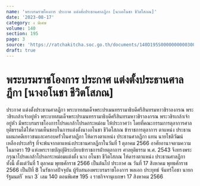 ```yaml
---
name: 'พระบรมราชโองการ ประกาศ แต่งตั้งประธานศาลฎีกา [นางอโนชา ชีวิตโสภณ]'
date: '2023-08-17'
category: ง พิเศษ
volume: 140
section: 195
page: 3
source: 'https://ratchakitcha.soc.go.th/documents/140D195S0000000000300.pdf'
draft: true
---
```


# พระบรมราชโองการ ประกาศ แต่งตั้งประธานศาลฎีกา [นางอโนชา ชีวิตโสภณ]

ประกาศ แต่งตั้งประธานศาลฎีกา พระบาทสมเด็จพระปรเมนทรรามาธิบดีศรีสินทรมหาวชิราลงกรณ พระวชิรเกล้าเจ้าอยู่หัว พระบาทสมเด็จพระปรเมนทรรามาธิบดีศรีสินทรมหาวชิราลงกรณ พระวชิรเกล้าเจ้าอยู่หัว มีพระบรมราชโองการโปรดเกล้าโปรดกระหม่อม ให้ประกาศว่า โดยที่คณะกรรมการตุลาการศาลยุติธรรมได้ให้ความเห็นชอบในการแต่งตั้งนางอโนชา ชีวิตโสภณ ข้าราชการตุลาการ ตาแหน่ง ประธานแผนกคดีเยาวชนและครอบครัวในศาลฎีกา ให้ดารงตาแหน่ง ประธานศาลฎีกา แทน นายโชติวัฒน์ เหลืองประเสริฐ ที่จะพ้นจากตาแหน่งประธานศาลฎีกาในวันที่ 1 ตุลาคม 2566 อาศัยอานาจตามความในมาตรา 19 แห่งพระราชบัญญัติระเบียบข้าราชการฝ่ายตุลาการ ศาลยุติธรรม พ.ศ. 2543 จึงทรงพระกรุณาโปรดเกล้าโปรดกระหม่อมแต่งตั้ง นาง อโนชา ชีวิตโสภณ ให้ดารงตาแหน่ง ประธานศาลฎีกา ทั้งนี้ ตั้งแต่วันที่ 1 ตุลาคม พุทธศักราช 2566 เป็นต้นไป ประกาศ ณ วันที่ 17 สิงหาคม พุทธศักราช 2566 เป็นปีที่ 8 ในรัชกาลปัจจุบัน ผู้รับสนองพระบรมราชโองการ พลเอก ประยุทธ์ จันทร์โอชา นายกรัฐมนตรี ้ หนา 3 ่ เลม 140 ตอนพิเศษ 195 ง ราชกิจจานุเบกษา 17 สิงหาคม 2566

